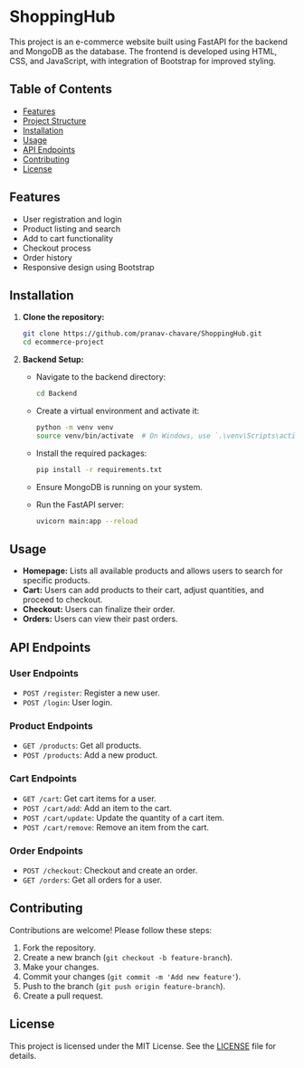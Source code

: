 # ShoppingHub

This project is an e-commerce website built using FastAPI for the backend and MongoDB as the database. The frontend is developed using HTML, CSS, and JavaScript, with integration of Bootstrap for improved styling.

## Table of Contents

- [Features](#features)
- [Project Structure](#project-structure)
- [Installation](#installation)
- [Usage](#usage)
- [API Endpoints](#api-endpoints)
- [Contributing](#contributing)
- [License](#license)

## Features

- User registration and login
- Product listing and search
- Add to cart functionality
- Checkout process
- Order history
- Responsive design using Bootstrap

## Installation

1. **Clone the repository:**
    ```bash
    git clone https://github.com/pranav-chavare/ShoppingHub.git
    cd ecommerce-project
    ```

2. **Backend Setup:**

    - Navigate to the backend directory:
      ```bash
      cd Backend
      ```

    - Create a virtual environment and activate it:
      ```bash
      python -m venv venv
      source venv/bin/activate  # On Windows, use `.\venv\Scripts\activate`
      ```

    - Install the required packages:
      ```bash
      pip install -r requirements.txt
      ```

    - Ensure MongoDB is running on your system.

    - Run the FastAPI server:
      ```bash
      uvicorn main:app --reload
      ```

## Usage

- **Homepage:** Lists all available products and allows users to search for specific products.
- **Cart:** Users can add products to their cart, adjust quantities, and proceed to checkout.
- **Checkout:** Users can finalize their order.
- **Orders:** Users can view their past orders.

## API Endpoints

### User Endpoints
- `POST /register`: Register a new user.
- `POST /login`: User login.

### Product Endpoints
- `GET /products`: Get all products.
- `POST /products`: Add a new product.

### Cart Endpoints
- `GET /cart`: Get cart items for a user.
- `POST /cart/add`: Add an item to the cart.
- `POST /cart/update`: Update the quantity of a cart item.
- `POST /cart/remove`: Remove an item from the cart.

### Order Endpoints
- `POST /checkout`: Checkout and create an order.
- `GET /orders`: Get all orders for a user.

## Contributing

Contributions are welcome! Please follow these steps:

1. Fork the repository.
2. Create a new branch (`git checkout -b feature-branch`).
3. Make your changes.
4. Commit your changes (`git commit -m 'Add new feature'`).
5. Push to the branch (`git push origin feature-branch`).
6. Create a pull request.

## License

This project is licensed under the MIT License. See the [LICENSE](LICENSE) file for details.

